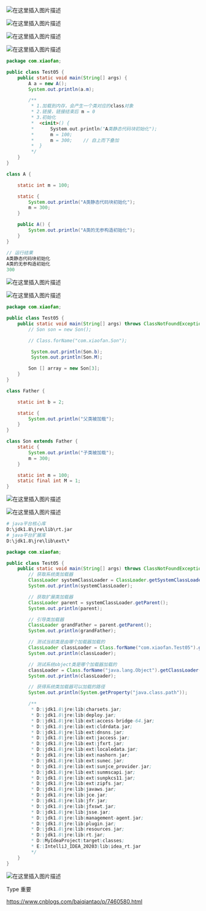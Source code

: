 ![在这里插入图片描述](https://img-blog.csdnimg.cn/20201209091729369.png?x-oss-process=image/watermark,type_ZmFuZ3poZW5naGVpdGk,shadow_10,text_aHR0cHM6Ly9ibG9nLmNzZG4ubmV0L2ZhbmppYW5oYWk=,size_16,color_FFFFFF,t_70)

![在这里插入图片描述](https://img-blog.csdnimg.cn/20201209100014262.png?x-oss-process=image/watermark,type_ZmFuZ3poZW5naGVpdGk,shadow_10,text_aHR0cHM6Ly9ibG9nLmNzZG4ubmV0L2ZhbmppYW5oYWk=,size_16,color_FFFFFF,t_70)

![在这里插入图片描述](https://img-blog.csdnimg.cn/20201209100118504.png?x-oss-process=image/watermark,type_ZmFuZ3poZW5naGVpdGk,shadow_10,text_aHR0cHM6Ly9ibG9nLmNzZG4ubmV0L2ZhbmppYW5oYWk=,size_16,color_FFFFFF,t_70)

![在这里插入图片描述](https://img-blog.csdnimg.cn/20201209100246229.png?x-oss-process=image/watermark,type_ZmFuZ3poZW5naGVpdGk,shadow_10,text_aHR0cHM6Ly9ibG9nLmNzZG4ubmV0L2ZhbmppYW5oYWk=,size_16,color_FFFFFF,t_70)



```java
package com.xiaofan;

public class Test05 {
    public static void main(String[] args) {
        A a = new A();
        System.out.println(a.m);

        /**
         * 1.加载到内存，会产生一个类对应的class对象
         * 2.链接，链接结束后 m = 0
         * 3.初始化
         *  <cinit>() {
         *      System.out.println("A类静态代码块初始化");
         *      m = 100;
         *      m = 300;    // 自上而下叠加
         *  }
         */
    }
}

class A {

    static int m = 100;

    static {
        System.out.println("A类静态代码块初始化");
        m = 300;
    }

    public A() {
        System.out.println("A类的无参构造初始化");
    }
}

// 运行结果
A类静态代码块初始化
A类的无参构造初始化
300

```

![在这里插入图片描述](https://img-blog.csdnimg.cn/2020120910174023.png?x-oss-process=image/watermark,type_ZmFuZ3poZW5naGVpdGk,shadow_10,text_aHR0cHM6Ly9ibG9nLmNzZG4ubmV0L2ZhbmppYW5oYWk=,size_16,color_FFFFFF,t_70)

![在这里插入图片描述](https://img-blog.csdnimg.cn/20201209110633591.png?x-oss-process=image/watermark,type_ZmFuZ3poZW5naGVpdGk,shadow_10,text_aHR0cHM6Ly9ibG9nLmNzZG4ubmV0L2ZhbmppYW5oYWk=,size_16,color_FFFFFF,t_70)

```java
package com.xiaofan;

public class Test05 {
    public static void main(String[] args) throws ClassNotFoundException {
        // Son son = new Son();

        // Class.forName("com.xiaofan.Son");

         System.out.println(Son.b);
         System.out.println(Son.M);

        Son [] array = new Son[3];
    }
}

class Father {

    static int b = 2;

    static {
        System.out.println("父类被加载");
    }
}

class Son extends Father {
    static {
        System.out.println("子类被加载");
        m = 300;
    }

    static int m = 100;
    static final int M = 1;
}
```

![在这里插入图片描述](https://img-blog.csdnimg.cn/20201209120536214.png?x-oss-process=image/watermark,type_ZmFuZ3poZW5naGVpdGk,shadow_10,text_aHR0cHM6Ly9ibG9nLmNzZG4ubmV0L2ZhbmppYW5oYWk=,size_16,color_FFFFFF,t_70)

![在这里插入图片描述](https://img-blog.csdnimg.cn/20201209120813796.png?x-oss-process=image/watermark,type_ZmFuZ3poZW5naGVpdGk,shadow_10,text_aHR0cHM6Ly9ibG9nLmNzZG4ubmV0L2ZhbmppYW5oYWk=,size_16,color_FFFFFF,t_70)

```bash
# java平台核心库
D:\jdk1.8\jre\lib\rt.jar
# java平台扩展库
D:\jdk1.8\jre\lib\ext\*
```

```java
package com.xiaofan;

public class Test05 {
    public static void main(String[] args) throws ClassNotFoundException {
        // 获取系统类加载器
        ClassLoader systemClassLoader = ClassLoader.getSystemClassLoader();
        System.out.println(systemClassLoader);

        // 获取扩展类加载器
        ClassLoader parent = systemClassLoader.getParent();
        System.out.println(parent);

        // 引导类加载器
        ClassLoader grandFather = parent.getParent();
        System.out.println(grandFather);

        // 测试当前类是由哪个加载器加载的
        ClassLoader classLoader = Class.forName("com.xiaofan.Test05").getClassLoader();
        System.out.println(classLoader);

        // 测试系统object类是哪个加载器加载的
        classLoader = Class.forName("java.lang.Object").getClassLoader();
        System.out.println(classLoader);

        // 获得系统类加载器可以加载的路径
        System.out.println(System.getProperty("java.class.path"));

        /**
         * D:\jdk1.8\jre\lib\charsets.jar;
         * D:\jdk1.8\jre\lib\deploy.jar;
         * D:\jdk1.8\jre\lib\ext\access-bridge-64.jar;
         * D:\jdk1.8\jre\lib\ext\cldrdata.jar;
         * D:\jdk1.8\jre\lib\ext\dnsns.jar;
         * D:\jdk1.8\jre\lib\ext\jaccess.jar;
         * D:\jdk1.8\jre\lib\ext\jfxrt.jar;
         * D:\jdk1.8\jre\lib\ext\localedata.jar;
         * D:\jdk1.8\jre\lib\ext\nashorn.jar;
         * D:\jdk1.8\jre\lib\ext\sunec.jar;
         * D:\jdk1.8\jre\lib\ext\sunjce_provider.jar;
         * D:\jdk1.8\jre\lib\ext\sunmscapi.jar;
         * D:\jdk1.8\jre\lib\ext\sunpkcs11.jar;
         * D:\jdk1.8\jre\lib\ext\zipfs.jar;
         * D:\jdk1.8\jre\lib\javaws.jar;
         * D:\jdk1.8\jre\lib\jce.jar;
         * D:\jdk1.8\jre\lib\jfr.jar;
         * D:\jdk1.8\jre\lib\jfxswt.jar;
         * D:\jdk1.8\jre\lib\jsse.jar;
         * D:\jdk1.8\jre\lib\management-agent.jar;
         * D:\jdk1.8\jre\lib\plugin.jar;
         * D:\jdk1.8\jre\lib\resources.jar;
         * D:\jdk1.8\jre\lib\rt.jar;
         * D:\MyIdeaProject\target\classes;
         * E:\IntelliJ_IDEA_20203\lib\idea_rt.jar
         */
    }
}
```

![在这里插入图片描述](https://img-blog.csdnimg.cn/20201209144958187.png?x-oss-process=image/watermark,type_ZmFuZ3poZW5naGVpdGk,shadow_10,text_aHR0cHM6Ly9ibG9nLmNzZG4ubmV0L2ZhbmppYW5oYWk=,size_16,color_FFFFFF,t_70)

Type 重要

https://www.cnblogs.com/baiqiantao/p/7460580.html